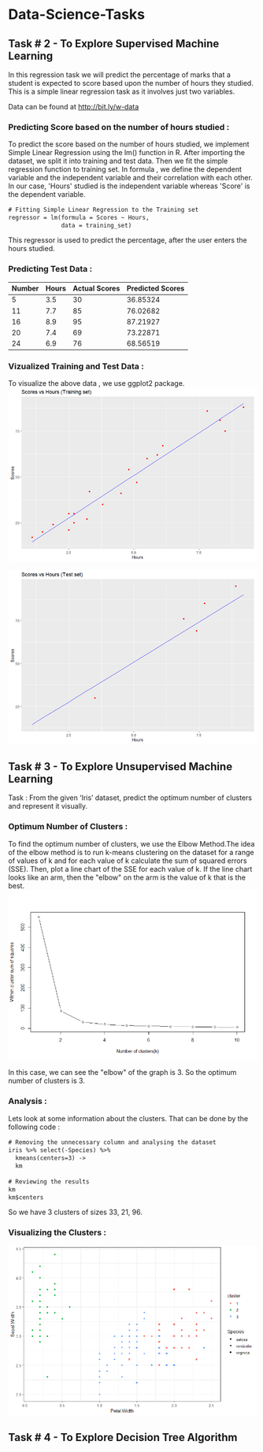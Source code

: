 # Data-Science-Tasks

## Task # 2 - To Explore Supervised Machine Learning
In this regression task we will predict the percentage of marks that a student is expected to score based upon the number of hours they studied. This is a simple linear regression task as it involves just two variables.

Data can be found at http://bit.ly/w-data

### Predicting Score based on the number of hours studied :
To predict the score based on the number of hours studied, we implement Simple Linear Regression using the lm() function in R. After importing the dataset, we split it into training and test data. Then we fit the simple regression function to training set. In formula , we define the dependent variable and the independent variable and their correlation with each other. In our case, 'Hours' studied is the independent variable whereas 'Score' is the dependent variable. 
```
# Fitting Simple Linear Regression to the Training set
regressor = lm(formula = Scores ~ Hours,
               data = training_set)
```
This regressor is used to predict the percentage, after the user enters the hours studied.

### Predicting Test Data :
| Number | Hours | Actual Scores | Predicted Scores |
| ------------- | ------------- | ------------- | ------------- |
|  5 | 3.5 | 30  | 36.85324 |
| 11 | 7.7 | 85 | 76.02682 |
| 16 | 8.9 | 95 | 87.21927 |
| 20 | 7.4 | 69 | 73.22871 |
| 24 | 6.9 | 76 | 68.56519 |

### Vizualized Training and Test Data :
To visualize the above data , we use ggplot2 package.
![alt text](https://github.com/adiimated/Data-Science-Tasks/blob/master/Task%20%23%202%20-%20To%20Explore%20Supervised%20Machine%20Learning/SLR_Trainingplot.png)

![alt text](https://github.com/adiimated/Data-Science-Tasks/blob/master/Task%20%23%202%20-%20To%20Explore%20Supervised%20Machine%20Learning/SLR_Testingplot.png)


## Task # 3 - To Explore Unsupervised Machine Learning
Task : From the given ‘Iris’ dataset, predict the optimum number of clusters and represent it visually.

### Optimum Number of Clusters :
To find the optimum number of clusters, we use the Elbow Method.The idea of the elbow method is to run k-means clustering on the dataset for a range of values of k and for each value of k calculate the sum of squared errors (SSE). Then, plot a line chart of the SSE for each value of k. If the line chart looks like an arm, then the "elbow" on the arm is the value of k that is the best.
![alt text](https://github.com/adiimated/Data-Science-Tasks/blob/master/Task%20%23%203%20-%20To%20Explore%20Unsupervised%20Machine%20Learning/Elbow%20Method.png)

In this case, we can see the "elbow" of the graph is 3. So the optimum number of clusters is 3.
### Analysis :
Lets look at some information about the clusters. That can be done by the following code :
```
# Removing the unnecessary column and analysing the dataset
iris %>% select(-Species) %>% 
  kmeans(centers=3) ->      
  km                          

# Reviewing the results
km
km$centers
```
So we have 3 clusters of sizes 33, 21, 96.

### Visualizing the Clusters :
![alt text](https://github.com/adiimated/Data-Science-Tasks/blob/master/Task%20%23%203%20-%20To%20Explore%20Unsupervised%20Machine%20Learning/Clusters.png)

## Task # 4 - To Explore Decision Tree Algorithm
